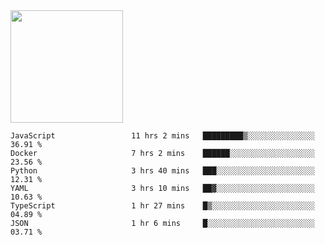 <img height="180em" src="https://github-readme-stats.vercel.app/api?username=toadkarter&show_icons=true&hide_border=true&&count_private=true&include_all_commits=true" />

<!--START_SECTION:waka-->

```text
JavaScript                 11 hrs 2 mins   █████████▒░░░░░░░░░░░░░░░   36.91 %
Docker                     7 hrs 2 mins    ██████░░░░░░░░░░░░░░░░░░░   23.56 %
Python                     3 hrs 40 mins   ███░░░░░░░░░░░░░░░░░░░░░░   12.31 %
YAML                       3 hrs 10 mins   ██▓░░░░░░░░░░░░░░░░░░░░░░   10.63 %
TypeScript                 1 hr 27 mins    █▒░░░░░░░░░░░░░░░░░░░░░░░   04.89 %
JSON                       1 hr 6 mins     █░░░░░░░░░░░░░░░░░░░░░░░░   03.71 %
```

<!--END_SECTION:waka-->
